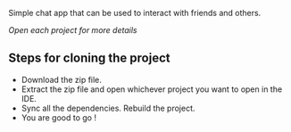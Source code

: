 
Simple chat app that can be used to interact with friends and others.


*Open each project for more details*

## Steps for cloning the project

* Download the zip file.
* Extract the zip file and open whichever project you want to open in the IDE.
* Sync all the dependencies. Rebuild the project.
* You are good to go !


